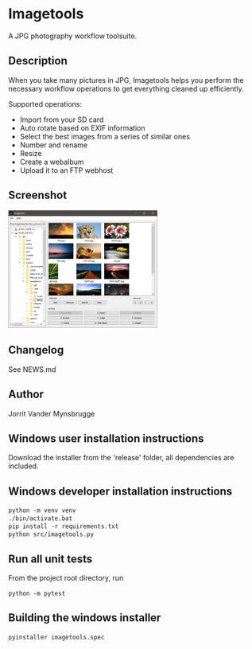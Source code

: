 # Imagetools
A JPG photography workflow toolsuite.

## Description
When you take many pictures in JPG, Imagetools helps you perform the necessary workflow operations to get everything cleaned up efficiently. 

Supported operations:

* Import from your SD card
* Auto rotate based on EXIF information
* Select the best images from a series of similar ones
* Number and rename
* Resize
* Create a webalbum
* Upload it to an FTP webhost

## Screenshot
[<img src="doc/screenshots/v3.0/main_window.png" width="300"/>](doc/screenshots/v3.0/main_window.png)

## Changelog
See NEWS.md

## Author
Jorrit Vander Mynsbrugge

## Windows user installation instructions
Download the installer from the 'release' folder, all dependencies are included.

## Windows developer installation instructions
```
python -m venv venv
./bin/activate.bat
pip install -r requirements.txt
python src/imagetools.py 
```

## Run all unit tests
From the project root directory, run 
```
python -m pytest
```

## Building the windows installer
```commandline
pyinstaller imagetools.spec
```